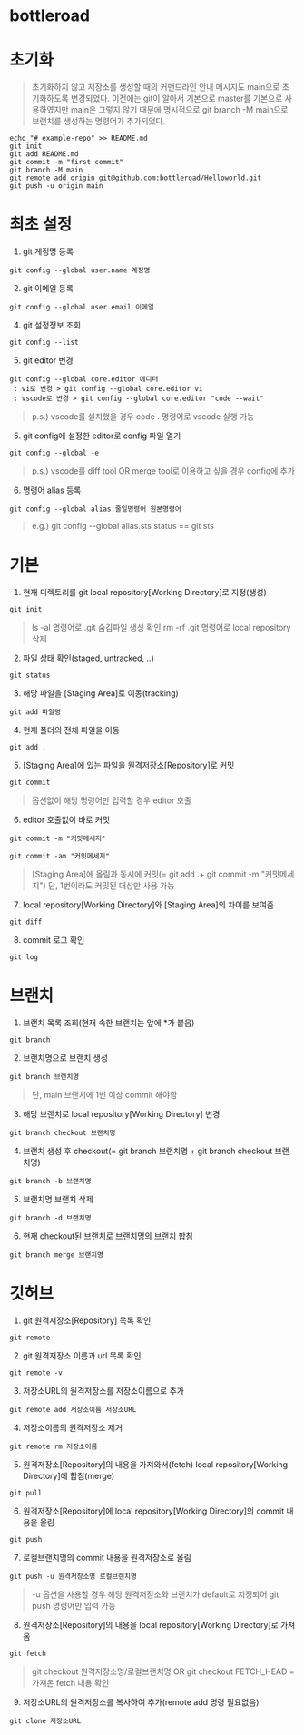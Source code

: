 # bottleroad


# 초기화
>초기화하지 않고 저장소를 생성할 때의 커맨드라인 안내 메시지도 main으로 초기화하도록 변경되었다. 
>이전에는 git이 알아서 기본으로 master를 기본으로 사용하였지만 main은 그렇지 않기 때문에 
>명시적으로 git branch -M main으로 브랜치를 생성하는 명령어가 추가되었다.
```
echo "# example-repo" >> README.md  
git init  
git add README.md  
git commit -m "first commit"  
git branch -M main  
git remote add origin git@github.com:bottleroad/Helloworld.git  
git push -u origin main  
```


# 최초 설정
1. git 계정명 등록  
  ```
  git config --global user.name 계정명
  ```
2. git 이메일 등록  
  ```
  git config --global user.email 이메일
  ```
4. git 설정정보 조회
  ```
  git config --list
  ```
5. git editor 변경  
  ```
  git config --global core.editor 에디터
   : vi로 변경 > git config --global core.editor vi
   : vscode로 변경 > git config --global core.editor "code --wait"
   ```
  > p.s.) vscode를 설치했을 경우 code . 명령어로 vscode 실행 가능
5. git config에 설정한 editor로 config 파일 열기
  ```
  git config --global -e
  ```
  > p.s.) vscode를 diff tool OR merge tool로 이용하고 싶을 경우 config에 추가
6. 명령어 alias 등록
  ```
  git config --global alias.줄일명령어 원본명령어
  ```
  > e.g.) git config --global alias.sts status == git sts


# 기본

1. 현재 디렉토리를 git local repository[Working Directory]로 지정(생성)
  ```
  git init
  ```
  > ls -al 명령어로 .git 숨김파일 생성 확인
  > rm -rf .git 명령어로 local repository 삭제
2. 파일 상태 확인(staged, untracked, ..)
  ```
  git status
  ```
3. 해당 파일을 [Staging Area]로 이동(tracking)
  ```
  git add 파일명
  ```
4. 현재 폴더의 전체 파일을 이동
  ```
  git add .
  ```
5. [Staging Area]에 있는 파일을 원격저장소[Repository]로 커밋
  ``` 
  git commit
  ```
  > 옵션없이 해당 명령어만 입력할 경우 editor 호출
6. editor 호출없이 바로 커밋
  ```
  git commit -m "커밋메세지"
  ```
  ```
  git commit -am "커밋메세지"
  ```
  > [Staging Area]에 올림과 동시에 커밋(= git add .+ git commit -m "커밋메세지")
  > 단, 1번이라도 커밋된 대상만 사용 가능
7. local repository[Working Directory]와 [Staging Area]의 차이를 보여줌
  ```
  git diff
  ```
8. commit 로그 확인
  ```
  git log
  ```
  

# 브랜치

1. 브랜치 목록 조회(현재 속한 브랜치는 앞에 *가 붙음)
  ```
  git branch
  ```
2. 브랜치명으로 브랜치 생성
  ```
  git branch 브랜치명
  ```
  > 단, main 브랜치에 1번 이상 commit 해야함
3. 해당 브랜치로 local repository[Working Directory] 변경
  ```
  git branch checkout 브랜치명
  ```
4. 브랜치 생성 후 checkout(= git branch 브랜치명 + git branch checkout 브랜치명)
  ```
  git branch -b 브랜치명
  ```
5. 브랜치명 브랜치 삭제
  ```
  git branch -d 브랜치명
  ```
6. 현재 checkout된 브랜치로 브랜치명의 브랜치 합침
  ```
  git branch merge 브랜치명
  ```


# 깃허브

1. git 원격저장소[Repository] 목록 확인
  ```
  git remote
  ```
2. git 원격저장소 이름과 url 목록 확인
  ```
  git remote -v
  ```
3. 저장소URL의 원격저장소를 저장소이름으로 추가
  ```
  git remote add 저장소이름 저장소URL 
  ```
4. 저장소이름의 원격저장소 제거
  ```
  git remote rm 저장소이름
  ```
5. 원격저장소[Repository]의 내용을 가져와서(fetch) local repository[Working Directory]에 합침(merge)
  ```
  git pull
  ```
6. 원격저장소[Repository]에 local repository[Working Directory]의 commit 내용을 올림
  ```
  git push
  ```
7. 로컬브랜치명의 commit 내용을 원격저장소로 올림
  ```
  git push -u 원격저장소명 로컬브랜치명
  ```
  > -u 옵션을 사용할 경우 해당 원격저장소와 브랜치가 default로 지정되어 git push 명령어만 입력 가능
8. 원격저장소[Repository]의 내용을 local repository[Working Directory]로 가져옴
  ```
  git fetch
  ```
  > git checkout 원격저장소명/로컬브랜치명 OR git checkout FETCH_HEAD =가져온 fetch 내용 확인
9. 저장소URL의 원격저장소를 복사하여 추가(remote add 명령 필요없음)
  ```
  git clone 저장소URL
  ```
